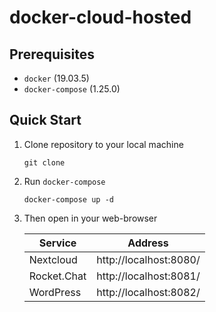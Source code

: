 # docker-cloud-hosted

## Prerequisites

- `docker` (19.03.5)
- `docker-compose` (1.25.0)

## Quick Start

1. Clone repository to your local machine
   ```
   git clone
   ```

2. Run `docker-compose`
   ```
   docker-compose up -d
   ```

3. Then open in your web-browser

   | Service       | Address                |
   | ------------- |:----------------------:|
   | Nextcloud     | http://localhost:8080/ |
   | Rocket.Chat   | http://localhost:8081/ |
   | WordPress     | http://localhost:8082/ |
